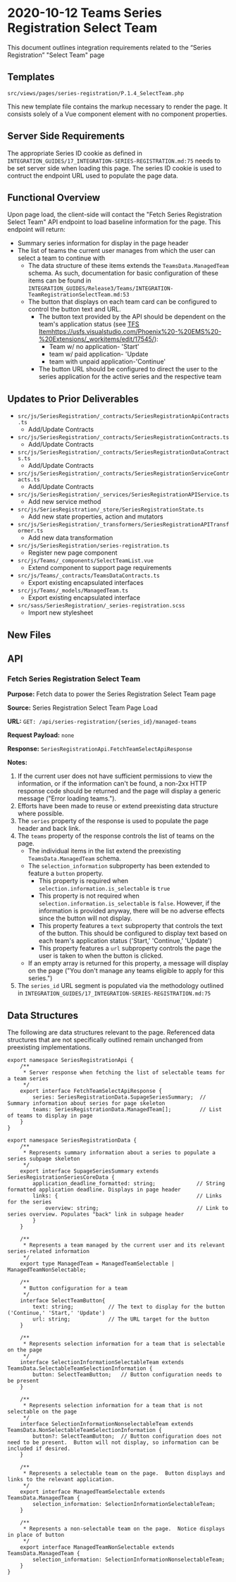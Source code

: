 # 2020-10-12 Teams Series Registration Select Team

This document outlines integration requirements related to the “Series Registration” "Select Team" page

## Templates

`src/views/pages/series-registration/P.1.4_SelectTeam.php`

This new template file contains the markup necessary to render the page. It consists solely of a Vue component element
with no component properties.

## Server Side Requirements

The appropriate Series ID cookie as defined in `INTEGRATION_GUIDES/17_INTEGRATION-SERIES-REGISTRATION.md:75` needs to be
set server side when loading this page. The series ID cookie is used to contruct the endpoint URL used to populate the
page data.

## Functional Overview

Upon page load, the client-side will contact the "Fetch Series Registration Select Team" API endpoint to load baseline
information for the page. This endpoint will return:

- Summary series information for display in the page header
- The list of teams the current user manages from which the user can select a team to continue with
  - The data structure of these items extends the `TeamsData.ManagedTeam` schema. As such, documentation for basic
    configuration of these items can be found in
    `INTEGRATION_GUIDES/Release3/Teams/INTEGRATION-TeamRegistrationSelectTeam.md:53`
  - The button that displays on each team card can be configured to control the button text and URL.
    - The button text provided by the API should be dependent on the team's application status (see
      [TFS Item]()https://usfs.visualstudio.com/Phoenix%20-%20EMS%20-%20Extensions/_workitems/edit/17545/):
      - Team w/ no application- 'Start'
      - team w/ paid application- 'Update
      - team with unpaid application-'Continue'
    - The button URL should be configured to direct the user to the series application for the active series and the
      respective team

## Updates to Prior Deliverables

- `src/js/SeriesRegistration/_contracts/SeriesRegistrationApiContracts.ts`
  - Add/Update Contracts
- `src/js/SeriesRegistration/_contracts/SeriesRegistrationContracts.ts`
  - Add/Update Contracts
- `src/js/SeriesRegistration/_contracts/SeriesRegistrationDataContracts.ts`
  - Add/Update Contracts
- `src/js/SeriesRegistration/_contracts/SeriesRegistrationServiceContracts.ts`
  - Add/Update Contracts
- `src/js/SeriesRegistration/_services/SeriesRegistrationAPIService.ts`
  - Add new service method
- `src/js/SeriesRegistration/_store/SeriesRegistrationState.ts`
  - Add new state properties, action and mutators
- `src/js/SeriesRegistration/_transformers/SeriesRegistrationAPITransformer.ts`
  - Add new data transformation
- `src/js/SeriesRegistration/series-registration.ts`
  - Register new page component
- `src/js/Teams/_components/SelectTeamList.vue`
  - Extend component to support page requirements
- `src/js/Teams/_contracts/TeamsDataContracts.ts`
  - Export existing encapsulated interfaces
- `src/js/Teams/_models/ManagedTeam.ts`
  - Export existing encapsulated interface
- `src/sass/SeriesRegistration/_series-registration.scss`
  - Import new stylesheet

## New Files

## API

### Fetch Series Registration Select Team

**Purpose:** Fetch data to power the Series Registration Select Team page

**Source:** Series Registration Select Team Page Load

**URL:** `GET: /api/series-registration/{series_id}/managed-teams`

**Request Payload:** `none`

**Response:** `SeriesRegistrationApi.FetchTeamSelectApiResponse`

**Notes:**

1. If the current user does not have sufficient permissions to view the information, or if the information can't be
   found, a non-2xx HTTP response code should be returned and the page will display a generic message ("Error loading
   teams.").
1. Efforts have been made to reuse or extend preexisting data structure where possible.
1. The `series` property of the response is used to populate the page header and back link.
1. The `teams` property of the response controls the list of teams on the page.
   - The individual items in the list extend the preexisting `TeamsData.ManagedTeam` schema.
   - The `selection_information` subproperty has been extended to feature a `button` property.
     - This property is required when `selection.information.is_selectable` is `true`
     - This property is not required when `selection.information.is_selectable` is `false`. However, if the information
       is provided anyway, there will be no adverse effects since the button will not display.
     - This property features a `text` subproperty that controls the text of the button. This should be configured to
       display text based on each team's application status ('Start,' 'Continue,' 'Update')
     - This property features a `url` subproperty controls the page the user is taken to when the button is clicked.
   - If an empty array is returned for this property, a message will display on the page ("You don't manage any teams
     eligible to apply for this series.")
1. The `series_id` URL segment is populated via the methodology outlined in
   `INTEGRATION_GUIDES/17_INTEGRATION-SERIES-REGISTRATION.md:75`

## Data Structures

The following are data structures relevant to the page. Referenced data structures that are not specifically outlined
remain unchanged from preexisting implementations.

```
export namespace SeriesRegistrationApi {
    /**
     * Server response when fetching the list of selectable teams for a team series
     */
    export interface FetchTeamSelectApiResponse {
        series: SeriesRegistrationData.SupageSeriesSummary;  // Summary information about series for page skeleton
        teams: SeriesRegistrationData.ManagedTeam[];         // List of teams to display in page
    }
}

export namespace SeriesRegistrationData {
    /**
     * Represents summary information about a series to populate a series subpage skeleton
     */
    export interface SupageSeriesSummary extends SeriesRegistrationSeriesCoreData {
        application_deadline_formatted: string;             // String formatted application deadline. Displays in page header
        links: {                                            // Links for the series
            overview: string;                               // Link to series overview. Populates "back" link in subpage header
        }
    }

    /**
     * Represents a team managed by the current user and its relevant series-related information
     */
    export type ManagedTeam = ManagedTeamSelectable | ManagedTeamNonSelectable;

    /**
     * Button configuration for a team
     */
    interface SelectTeamButton{
        text: string;           // The text to display for the button ('Continue,' 'Start,' 'Update')
        url: string;            // The URL target for the button
    }

    /**
     * Represents selection information for a team that is selectable on the page
     */
    interface SelectionInformationSelectableTeam extends TeamsData.SelectableTeamSelectionInformation {
        button: SelectTeamButton;   // Button configuration needs to be present
    }

    /**
     * Represents selection information for a team that is not selectable on the page
     */
    interface SelectionInformationNonselectableTeam extends TeamsData.NonSelectableTeamSelectionInformation {
        button?: SelectTeamButton;  // Button configuration does not need to be present.  Button will not display, so information can be included if desired.
    }

    /**
     * Represents a selectable team on the page.  Button displays and links to the relevant application.
     */
    export interface ManagedTeamSelectable extends TeamsData.ManagedTeam {
        selection_information: SelectionInformationSelectableTeam;
    }

    /**
     * Represents a non-selectable team on the page.  Notice displays in place of button
     */
    export interface ManagedTeamNonSelectable extends TeamsData.ManagedTeam {
        selection_information: SelectionInformationNonselectableTeam;
    }
}
```
